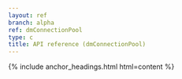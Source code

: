 ```yaml
---
layout: ref
branch: alpha
ref: dmConnectionPool
type: c
title: API reference (dmConnectionPool)
---
```

{% include anchor_headings.html html=content %}